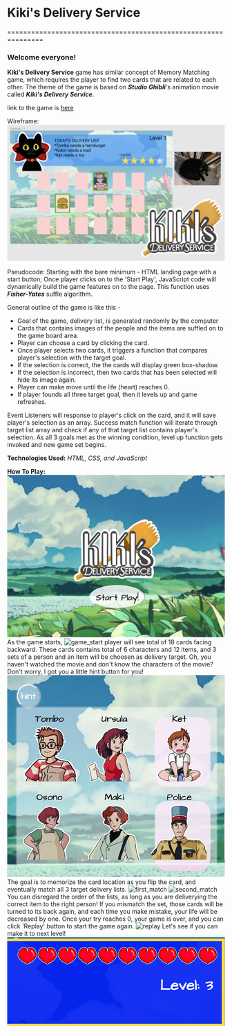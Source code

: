 # Kiki's Delivery Service
===============================================================
### Welcome everyone!
**Kiki's Delivery Service** game has similar concept of Memory Matching game, which requires the player to find two cards that are related to each other. The theme of the game is based on _**Studio Ghibli**_'s animation movie called _**Kiki's Delivery Service**_. 

link to the game is [here](https://bosunkim92.github.io/kikis-delivery-game)

Wireframe:
![Figma_wireframe](./img/figma.png)

Pseudocode:
Starting with the bare minimum - HTML landing page with a start button;
Once player clicks on to the 'Start Play', JavaScript code will dynamically build the game features on to the page.
This function uses _**Fisher-Yates**_ suffle algorithm.

General outline of the game is like this -
* Goal of the game, delivery list, is generated randomly by the computer
* Cards that contains images of the people and the items are suffled on to the game board area.
* Player can choose a card by clicking the card.
* Once player selects two cards, it triggers a function that compares player's selection with the target goal.
* If the selection is correct, the the cards will display green box-shadow.
* If the selection is  incorrect, then two cards that has been selected will hide its image again.
* Player can make move until the life (heart) reaches 0. 
* If player founds all three target goal, then it levels up and game refreshes.

Event Listeners will response to player's click on the card, and it will save player's selection as an array.
Success match function will iterate through target list array and check if any of that target list contains player's selection. 
As all 3 goals met as the winning condition, level up function gets invoked and new game set begins. 

**Technologies Used:** _HTML, CSS, and JavaScript_

**How To Play:**
![landing_page](./img/landing.png)
As the game starts, 
![game_start](./img/game_start.png)
player will see total of 18 cards facing backward.
These cards contains total of 6 characters and 12 items, and 3 sets of a person and an item will be choosen as delivery target.
Oh, you haven't watched the movie and don't know the characters of the movie? Don't worry, I got you a little hint button for you!
![hint](./img/hint.png)
The goal is to memorize the card location as you flip the card, and eventually match all 3 target delivery lists.
![first_match](./img/first_match.png)
![second_match](./img/second-match.png)
You can disregard the order of the lists, as long as you are deliverying the correct item to the right person!
If you mismatch the set, those cards will be turned to its back again, and each time you make mistake, your life will be decreased by one. 
Once your try reaches 0, your game is over, and you can click 'Replay' button to start the game again.
![replay](./img/replay.png)
Let's see if you can make it to next level!
![levelup](./img/levelup.png)

